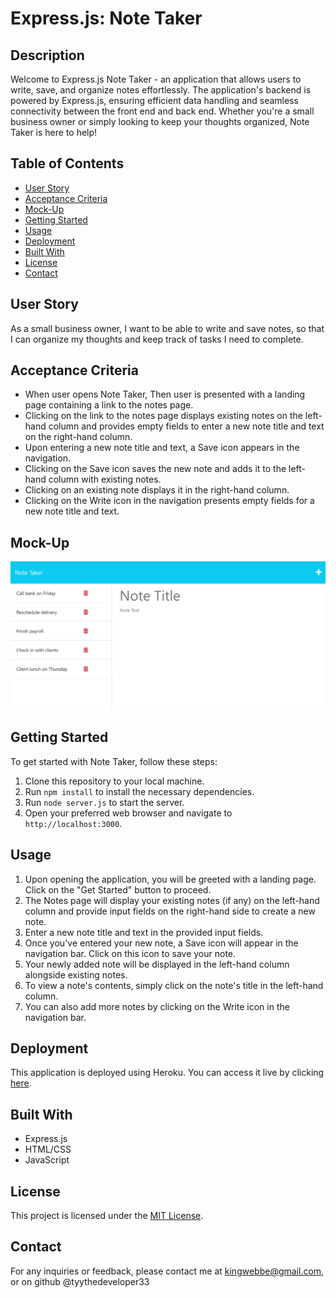# Express.js: Note Taker

## Description

Welcome to Express.js Note Taker - an application that allows users to write, save, and organize notes effortlessly. The application's backend is powered by Express.js, ensuring efficient data handling and seamless connectivity between the front end and back end. Whether you're a small business owner or simply looking to keep your thoughts organized, Note Taker is here to help!

## Table of Contents

- [User Story](#user-story)
- [Acceptance Criteria](#acceptance-criteria)
- [Mock-Up](#mock-up)
- [Getting Started](#getting-started)
- [Usage](#usage)
- [Deployment](#deployment)
- [Built With](#built-with)
- [License](#license)
- [Contact](#contact)

## User Story

As a small business owner, I want to be able to write and save notes, so that I can organize my thoughts and keep track of tasks I need to complete.

## Acceptance Criteria

- When user opens Note Taker, Then user is presented with a landing page containing a link to the notes page.
- Clicking on the link to the notes page displays existing notes on the left-hand column and provides empty fields to    enter a new note title and text on the right-hand column.
- Upon entering a new note title and text, a Save icon appears in the navigation.
- Clicking on the Save icon saves the new note and adds it to the left-hand column with existing notes.
- Clicking on an existing note displays it in the right-hand column.
- Clicking on the Write icon in the navigation presents empty fields for a new note title and text.

## Mock-Up

![Existing notes are listed in the left-hand column with empty fields on the right-hand side for the new note’s title and text.](./Assets/11-express-homework-demo-01.png)

## Getting Started

To get started with Note Taker, follow these steps:

1. Clone this repository to your local machine.
2. Run `npm install` to install the necessary dependencies.
3. Run `node server.js` to start the server.
4. Open your preferred web browser and navigate to `http://localhost:3000`.

## Usage

1. Upon opening the application, you will be greeted with a landing page. Click on the "Get Started" button to proceed.
2. The Notes page will display your existing notes (if any) on the left-hand column and provide input fields on the right-hand side to create a new note.
3. Enter a new note title and text in the provided input fields.
4. Once you've entered your new note, a Save icon will appear in the navigation bar. Click on this icon to save your note.
5. Your newly added note will be displayed in the left-hand column alongside existing notes.
6. To view a note's contents, simply click on the note's title in the left-hand column.
7. You can also add more notes by clicking on the Write icon in the navigation bar.

## Deployment

This application is deployed using Heroku. You can access it live by clicking [here](https://intense-thicket-96494-126d9a88eeb6.herokuapp.com/).

## Built With

- Express.js
- HTML/CSS
- JavaScript

## License

This project is licensed under the [MIT License](LICENSE).

## Contact

For any inquiries or feedback, please contact me at kingwebbe@gmail.com, or on github @tyythedeveloper33
